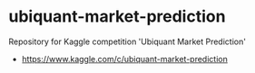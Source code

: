# ubiquant-market-prediction
Repository for Kaggle competition 'Ubiquant Market Prediction'
* https://www.kaggle.com/c/ubiquant-market-prediction
